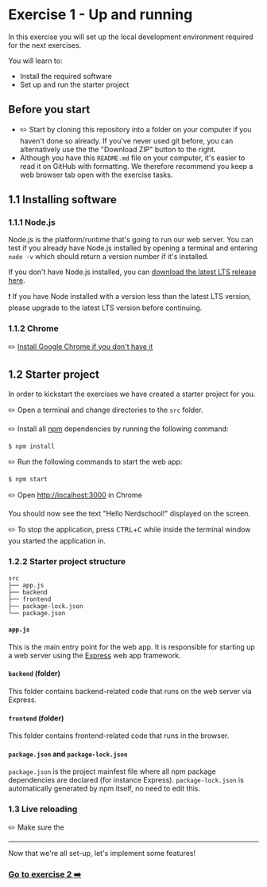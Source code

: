# Exercise 1 - Up and running

In this exercise you will set up the local development environment required for the next exercises.

You will learn to:

- Install the required software
- Set up and run the starter project

## Before you start

- :pencil2: Start by cloning this repository into a folder on your computer if you haven't done so already. If you've never used git before, you can alternatively use the the "Download ZIP" button to the right.
- Although you have this `README.md` file on your computer, it's easier to read it on GitHub with formatting. We therefore recommend you keep a web browser tab open with the exercise tasks.

## 1.1 Installing software

### 1.1.1 Node.js

Node.js is the platform/runtime that's going to run our web server. You can test if you already have Node.js installed by opening a terminal and entering `node -v` which should return a version number if it's installed.

If you don't have Node.js installed, you can [download the latest LTS release here](https://nodejs.org/en/).

:exclamation: If you have Node installed with a version less than the latest LTS version, please upgrade to the latest LTS version before continuing.

### 1.1.2 Chrome

:pencil2: [Install Google Chrome if you don't have it](https://www.google.com/chrome/browser/desktop/)

## 1.2 Starter project

In order to kickstart the exercises we have created a starter project for you.

:pencil2: Open a terminal and change directories to the `src` folder.

:pencil2: Install all [npm](https://npmjs.com) dependencies by running the following command:
```bash
$ npm install
```

:pencil2: Run the following commands to start the web app:

```bash
$ npm start
```

:pencil2: Open [http://localhost:3000](http://localhost:3000) in Chrome

You should now see the text "Hello Nerdschool!" displayed on the screen.

:pencil2: To stop the application, press <kbd>CTRL</kbd>+<kbd>C</kbd> while inside the terminal window you started the application in.

### 1.2.2 Starter project structure

```terminal
src
├── app.js
├── backend
├── frontend
├── package-lock.json
└── package.json
```

#### `app.js`

This is the main entry point for the web app. It is responsible for starting up a web server using the [Express](https://expressjs.com/) web app framework.

#### `backend` (folder)

This folder contains backend-related code that runs on the web server via Express.

#### `frontend` (folder)

This folder contains frontend-related code that runs in the browser.

#### `package.json` and `package-lock.json`

`package.json` is the project mainfest file where all npm package dependencies are declared (for instance Express). `package-lock.json` is automatically generated by npm itself, no need to edit this.

### 1.3 Live reloading

:pencil2: Make sure the 

<hr>

Now that we're all set-up, let's implement some features!

### [Go to exercise 2 :arrow_right:](../exercise-2/README.md)
